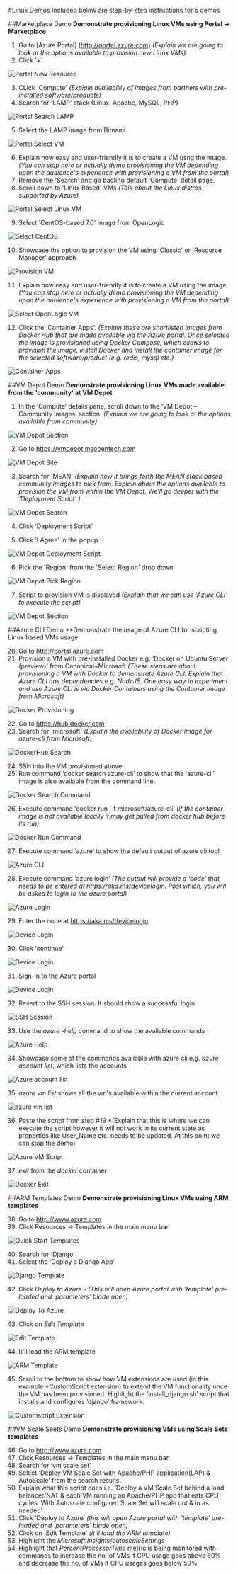#Linux Demos
Included below are step-by-step instructions for 5 demos

##Marketplace Demo
**Demonstrate provisioning Linux VMs using Portal -> Marketplace**

  1. Go to [Azure Portal] (http://portal.azure.com) *(Explain we are going to look at the options available to provision new Linux VMs)*
  2. Click '+' 

  ![Portal New Resource](media/image001.png)

  3. CLick 'Compute' *(Explain availabilily of images from partners with pre-installed software/products)*
  4. Search for 'LAMP' stack (Linux, Apache, MySQL, PHP)
 
  ![Portal Search LAMP](media/image003.png)
  
  5. Select the LAMP image from Bitnami
  
  ![Portal Select VM](media/image005.png)

  6. Explain how easy and user-friendly it is to create a VM usng the image. *(You can stop here or actually demo provisioning the VM depending upon the audience's experience with provisioning a VM from the portal)*
  7. Remove the 'Search' and go back to default 'Compute' detail page.
  8. Scroll down to 'Linux Based' VMs *(Talk about the Linux distros supported by Azure)*
   
  ![Portal Select Linux VM](media/image007.png)  

  9. Select 'CentOS-based 7.0' image from OpenLogic
   
  ![Select CentOS](media/image009.png) 

  10. Showcase the option to provision the VM using 'Classic' or 'Resource Manager' approach
  
  ![Provision VM](media/image011.png) 
  
  11. Explain how easy and user-friendly it is to create a VM using the image. *(You can stop here or actually demo provisioning the VM depending upon the audience's experience with provisioning a VM from the portal)*
  
  ![Select OpenLogic VM](media/image013.png)

  12. Click the 'Container Apps'. *(Explain these are shortlisted images from Docker Hub that are made available via the Azure portal. Once selected the image is provisioned using Docker Compose, which allows to provision the image, install Docker and install the container image for the selected software/product (e.g. redis, mysql etc.)*
  
  ![Container Apps](media/image015.png)

  ##VM Depot Demo
  **Demonstrate provisioning Linux VMs made available from the 'community' at VM Depot**
  
  1. In the ‘Compute’ details pane, scroll down to the ‘VM Depot – Community Images’ section. *(Explain we are going to look at the options available from community)*
   
  ![VM Depot Section](media/image017.png)

  2. Go to https://vmdepot.msopentech.com
  
  ![VM Depot Site](media/image019.png)
  
  3. Search for 'MEAN' *(Explain how it brings forth the MEAN stack based community images to pick from. Explain about the options available to provision the VM from within the VM Depot. We’ll go deeper with the ‘Deployment Script’ )*
  
  ![VM Depot Search](media/image021.png)
  
  4. Click 'Deployment Script'
  
  5. Click 'I Agree' in the popup
  
  ![VM Depot Deployment Script](media/image023.png)
  
  6. Pick the 'Region' from the 'Select Region' drop down
  
  ![VM Depot Pick Region](media/image025.png)
  
  7. Script to provision VM is displayed *(Explain that we can use 'Azure CLI' to execute the script)*
  
  ![VM Depot Section](media/image027.png)


##Azure CLI Demo
**Demonstrate the usage of Azure CLI for scripting Linux based VMs usage

  20.	Go to http://portal.azure.com 
  21.	Provision a VM with pre-installed Docker e.g. ‘Docker on Ubuntu Server (preview)’ from Canonical+Microsoft *(These steps are about provisioning a VM with Docker to demonstrate Azure CLI. Explain that Azure CLI has dependencies e.g. NodeJS. One easy way to experiment and use Azure CLI is via Docker Containers using the Container image from Microsoft)*
  	
  ![Docker Provisioning](media/image029.png)

  22.	Go to https://hub.docker.com
  23.	Search for 'microsoft' *(Explain the availability of Docker image for azure-cli from Microsoft)*
  
  ![DockerHub Search](media/image031.png)	
  
  24.	SSH into the VM provisioned above
  25.	Run command ‘docker search azure-cli’ to show that the ‘azure-cli’ image is also available from the command line.
  	
  ![Docker Search Command](media/image033.png)

  26.	Execute command ‘docker run -it microsoft/azure-cli’ *(if the container image is not available locally it may get pulled from docker hub before its run)*
  
  ![Docker Run Command](media/image035.png)

  27.	Execute command ‘azure’ to show the default output of azure cli tool
  	
  ![Azure CLI](media/image037.png)

  28.	Execute command ‘azure login’ *(The output will provide a ‘code’ that needs to be entered at https://aka.ms/devicelogin. Post which, you will be asked to login to the azure portal)*
  	
  ![Azure Login](media/image039.png)

  29.	Enter the code at https://aka.ms/devicelogin
  
  ![Device Login](media/image041.png)

  30.	Click 'continue'

  ![Device Login](media/image043.png)

  31.	Sign-in to the Azure portal

  ![Device Login](media/image045.png)

  32.	Revert to the SSH session. It should show a successful login

  ![SSH Session](media/image047.png)

  33.	Use the *azure -help* command to show the available commands

  ![Azure Help](media/image049.png)

  34.	Showcase some of the commands available with azure cli e.g. *azure account list*, which lists the accounts
  
  ![Azure account list](media/image051.png)

  35.	*azure vm list* shows all the vm's available within the current account
  
  ![azure vm list](media/image053.png)

  36.	Paste the script from step #19 *(Explain that this is where we can execute the script however it will not work in its current state as properties like User_Name etc. needs to be updated. At this point we can stop the demo)
  
  ![Azure VM Script](media/image055.png)

  37.	*exit* from the *docker* container
  
  ![Docker Exit](media/image057.png)

##ARM Templates Demo
**Demonstrate provisioning Linux VMs using ARM templates**

  38. Go to http://www.azure.com  
  39.	Click Resources -> Templates in the main menu bar 
  
  ![Quick Start Templates](media/image059.png)

  40.	Search for ‘Django’
  41.	Select the ‘Deploy a Django App’
  
  ![Django Template](media/image061.png)

  42.	Click *Deploy to Azure* - *(This will open Azure portal with 'template' pre-loaded and 'parameters' blade open)*
  	
  ![Deploy To Azure](media/image063.png)

  43.	Click on *Edit Template*
  
  ![Edit Template](media/image065.png)

  44.	It'll load the ARM template
  
  ![ARM Template](media/image067.png)

  45.	Scroll to the bottom to show how VM extensions are used (in this example *CustomScript extension) to extend the VM functionality once the VM has been provisioned. Highlight the ‘install_django.sh’ script that installs and configures ‘django’ framework.

  ![Customscript Extension](media/image069.png)


   ##VM Scale Seets Demo
   **Demonstrate provisioning VMs using Scale Sets templates**
   
  46.	Go to http://www.azure.com  
  47.	Click Resources -> Templates in the main menu bar
  48.	Search for ‘vm scale set’
  49.	Select ‘Deploy VM Scale Set with Apache/PHP application(LAP) & AutoScale’ from the search results.
  50.	Explain what this script does i.e. ‘Deploy a VM Scale Set behind a load balancer/NAT & each VM running an Apache/PHP app that eats CPU cycles. With Autoscale configured Scale Set will scale out & in as needed’
  51.	Click ‘Deploy to Azure’ *(this will open Azure portal with 'template' pre-loaded and 'parameters' blade open)*
  52.	Click on 'Edit Template' *(it'll load the ARM template)*
  53.	Highlight the *Microsoft.Insights/autoscaleSettings*
  54.	Highlight that *PercentProcessorTime* metric is being monitored with commands to increase the no. of VMs if CPU usage goes above 60% and decrease the no. of VMs if CPU usages goes below 50%


 



